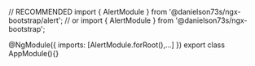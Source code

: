 // RECOMMENDED
import { AlertModule } from '@danielson73s/ngx-bootstrap/alert';
// or
import { AlertModule } from '@danielson73s/ngx-bootstrap';

@NgModule({
  imports: [AlertModule.forRoot(),...]
})
export class AppModule(){}
